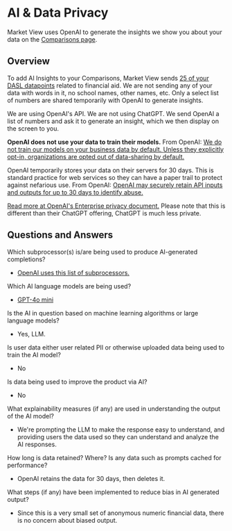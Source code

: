 # AI & Data Privacy

Market View uses OpenAI to generate the insights we show you about your data on the [Comparisons page](https://marketview.nais.org/comparisons).

## Overview

To add AI Insights to your Comparisons, Market View sends [25 of your DASL datapoints](https://docs.marketview.nais.org/nais/comparisons/data-used-in-comparisons) related to financial aid. We are not sending any of your data with words in it, no school names, other names, etc. Only a select list of numbers are shared temporarily with OpenAI to generate insights.&#x20;

We are using OpenAI's API. We are not using ChatGPT.  We send OpenAI a list of numbers and ask it to generate an insight, which we then display on the screen to you.

**OpenAI does not use your data to train their models.** From OpenAI: [We do not train our models on your business data by default. ](https://openai.com/enterprise-privacy/)[Unless they explicitly opt-in, organizations are opted out of data-sharing by default.](https://help.openai.com/en/articles/5722486-how-your-data-is-used-to-improve-model-performance)

OpenAI temporarily stores your data on their servers for 30 days. This is standard practice for web services so they can have a paper trail to protect against nefarious use. From OpenAI: [OpenAI may securely retain API inputs and outputs for up to 30 days to identify abuse.](https://openai.com/enterprise-privacy/)

[Read more at OpenAI's Enterprise privacy document.](https://openai.com/enterprise-privacy/) Please note that this is different than their ChatGPT offering, ChatGPT is much less private.

## Questions and Answers

Which subprocessor(s) is/are being used to produce AI-generated completions?

* [OpenAI uses this list of subprocessors. ](https://platform.openai.com/subprocessors/openai-subprocessor-list)

Which AI language models are being used?

* [GPT-4o mini](https://platform.openai.com/docs/models/gpt-4o-mini)

Is the AI in question based on machine learning algorithms or large language models?

* Yes, LLM.

Is user data either user related PII or otherwise uploaded data being used to train the AI model?

* No

Is data being used to improve the product via AI?

* No

What explainability measures (if any) are used in understanding the output of the AI model?

* We're prompting the LLM to make the response easy to understand, and providing users the data used so they can understand and analyze the AI responses.

How long is data retained? Where? Is any data such as prompts cached for performance?

* OpenAI retains the data for 30 days, then deletes it.

What steps (if any) have been implemented to reduce bias in AI generated output?

* Since this is a very small set of anonymous numeric financial data, there is no concern about biased output.
